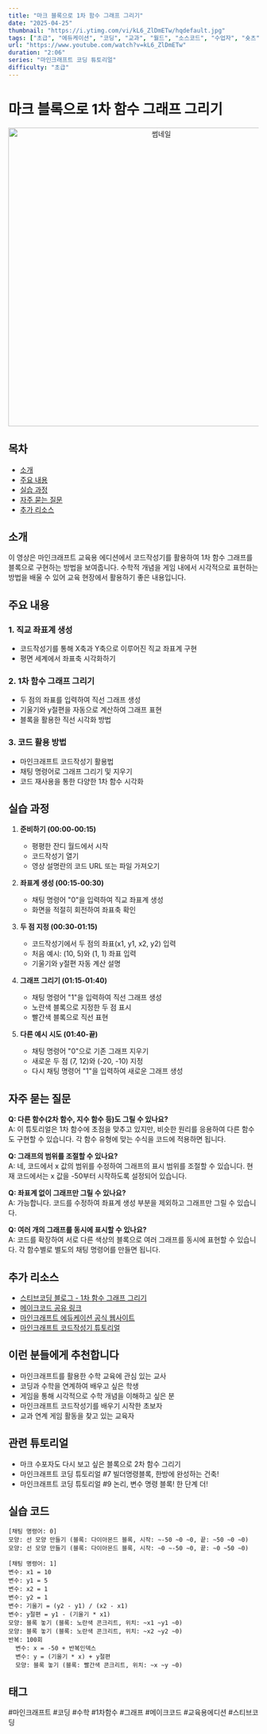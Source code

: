 ```yaml
---
title: "마크 블록으로 1차 함수 그래프 그리기"
date: "2025-04-25"
thumbnail: "https://i.ytimg.com/vi/kL6_ZlDmETw/hqdefault.jpg"
tags: ["초급", "에듀케이션", "코딩", "교과", "월드", "소스코드", "수업자", "숏츠"]
url: "https://www.youtube.com/watch?v=kL6_ZlDmETw"
duration: "2:06"
series: "마인크래프트 코딩 튜토리얼"
difficulty: "초급"
---
```


# 마크 블록으로 1차 함수 그래프 그리기

<div align="center">
<img src="https://i.ytimg.com/vi/kL6_ZlDmETw/hqdefault.jpg" alt="썸네일" width="600"/>
</div>

## 목차
- [소개](#소개)
- [주요 내용](#주요-내용)
- [실습 과정](#실습-과정)
- [자주 묻는 질문](#자주-묻는-질문)
- [추가 리소스](#추가-리소스)

## 소개
이 영상은 마인크래프트 교육용 에디션에서 코드작성기를 활용하여 1차 함수 그래프를 블록으로 구현하는 방법을 보여줍니다. 수학적 개념을 게임 내에서 시각적으로 표현하는 방법을 배울 수 있어 교육 현장에서 활용하기 좋은 내용입니다.

## 주요 내용
### 1. 직교 좌표계 생성
- 코드작성기를 통해 X축과 Y축으로 이루어진 직교 좌표계 구현
- 평면 세계에서 좌표축 시각화하기

### 2. 1차 함수 그래프 그리기
- 두 점의 좌표를 입력하여 직선 그래프 생성
- 기울기와 y절편을 자동으로 계산하여 그래프 표현
- 블록을 활용한 직선 시각화 방법

### 3. 코드 활용 방법
- 마인크래프트 코드작성기 활용법
- 채팅 명령어로 그래프 그리기 및 지우기
- 코드 재사용을 통한 다양한 1차 함수 시각화

## 실습 과정
1. **준비하기 (00:00-00:15)**
   - 평평한 잔디 월드에서 시작
   - 코드작성기 열기
   - 영상 설명란의 코드 URL 또는 파일 가져오기

2. **좌표계 생성 (00:15-00:30)**
   - 채팅 명령어 "0"을 입력하여 직교 좌표계 생성
   - 화면을 적절히 회전하여 좌표축 확인

3. **두 점 지정 (00:30-01:15)**
   - 코드작성기에서 두 점의 좌표(x1, y1, x2, y2) 입력
   - 처음 예시: (10, 5)와 (1, 1) 좌표 입력
   - 기울기와 y절편 자동 계산 설명

4. **그래프 그리기 (01:15-01:40)**
   - 채팅 명령어 "1"을 입력하여 직선 그래프 생성
   - 노란색 블록으로 지정한 두 점 표시
   - 빨간색 블록으로 직선 표현

5. **다른 예시 시도 (01:40-끝)**
   - 채팅 명령어 "0"으로 기존 그래프 지우기
   - 새로운 두 점 (7, 12)와 (-20, -10) 지정
   - 다시 채팅 명령어 "1"을 입력하여 새로운 그래프 생성

## 자주 묻는 질문
**Q: 다른 함수(2차 함수, 지수 함수 등)도 그릴 수 있나요?**  
A: 이 튜토리얼은 1차 함수에 초점을 맞추고 있지만, 비슷한 원리를 응용하여 다른 함수도 구현할 수 있습니다. 각 함수 유형에 맞는 수식을 코드에 적용하면 됩니다.

**Q: 그래프의 범위를 조절할 수 있나요?**  
A: 네, 코드에서 x 값의 범위를 수정하여 그래프의 표시 범위를 조절할 수 있습니다. 현재 코드에서는 x 값을 -50부터 시작하도록 설정되어 있습니다.

**Q: 좌표계 없이 그래프만 그릴 수 있나요?**  
A: 가능합니다. 코드를 수정하여 좌표계 생성 부분을 제외하고 그래프만 그릴 수 있습니다.

**Q: 여러 개의 그래프를 동시에 표시할 수 있나요?**  
A: 코드를 확장하여 서로 다른 색상의 블록으로 여러 그래프를 동시에 표현할 수 있습니다. 각 함수별로 별도의 채팅 명령어를 만들면 됩니다.

## 추가 리소스
- [스티브코딩 블로그 - 1차 함수 그래프 그리기](https://stevecoding.tistory.com/8)
- [메이크코드 공유 링크](https://makecode.com/_Y7D6YaTRs2eE)
- [마인크래프트 에듀케이션 공식 웹사이트](https://education.minecraft.net/)
- [마인크래프트 코드작성기 튜토리얼](링크)

## 이런 분들에게 추천합니다
- 마인크래프트를 활용한 수학 교육에 관심 있는 교사
- 코딩과 수학을 연계하여 배우고 싶은 학생
- 게임을 통해 시각적으로 수학 개념을 이해하고 싶은 분
- 마인크래프트 코드작성기를 배우기 시작한 초보자
- 교과 연계 게임 활동을 찾고 있는 교육자

## 관련 튜토리얼
- 마크 수포자도 다시 보고 싶은 블록으로 2차 함수 그리기
- 마인크래프트 코딩 튜토리얼 #7 빌더명령블록, 한방에 완성하는 건축!
- 마인크래프트 코딩 튜토리얼 #9 논리, 변수 명령 블록! 한 단계 더!

## 실습 코드
```
[채팅 명령어: 0]
모양: 선 모양 만들기 (블록: 다이아몬드 블록, 시작: ~-50 ~0 ~0, 끝: ~50 ~0 ~0)
모양: 선 모양 만들기 (블록: 다이아몬드 블록, 시작: ~0 ~-50 ~0, 끝: ~0 ~50 ~0)

[채팅 명령어: 1]
변수: x1 = 10
변수: y1 = 5
변수: x2 = 1
변수: y2 = 1
변수: 기울기 = (y2 - y1) / (x2 - x1)
변수: y절편 = y1 - (기울기 * x1)
모양: 블록 놓기 (블록: 노란색 콘크리트, 위치: ~x1 ~y1 ~0)
모양: 블록 놓기 (블록: 노란색 콘크리트, 위치: ~x2 ~y2 ~0)
반복: 100회
  변수: x = -50 + 반복인덱스
  변수: y = (기울기 * x) + y절편
  모양: 블록 놓기 (블록: 빨간색 콘크리트, 위치: ~x ~y ~0)
```

## 태그
#마인크래프트 #코딩 #수학 #1차함수 #그래프 #메이크코드 #교육용에디션 #스티브코딩